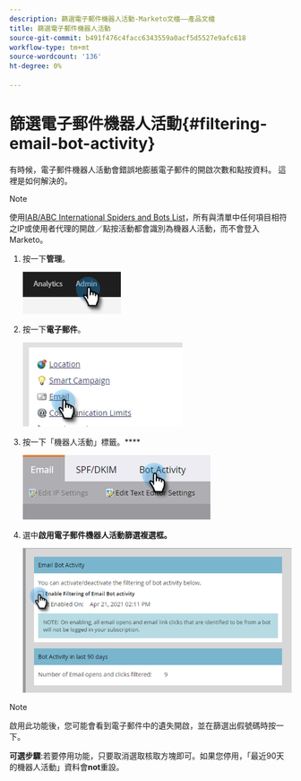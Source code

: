 ```yaml
---
description: 篩選電子郵件機器人活動-Marketo文檔——產品文檔
title: 篩選電子郵件機器人活動
source-git-commit: b491f476c4facc6343559a0acf5d5527e9afc618
workflow-type: tm+mt
source-wordcount: '136'
ht-degree: 0%

---
```


# 篩選電子郵件機器人活動{#filtering-email-bot-activity}

有時候，電子郵件機器人活動會錯誤地膨脹電子郵件的開啟次數和點按資料。 這裡是如何解決的。

>[!NOTE]
>
>使用[IAB/ABC International Spiders and Bots List](https://www.iab.com/guidelines/iab-abc-international-spiders-bots-list/)，所有與清單中任何項目相符之IP或使用者代理的開啟／點按活動都會識別為機器人活動，而不會登入Marketo。

1. 按一下&#x200B;**管理**。

   ![](assets/filtering-email-bot-activity-1.png)

1. 按一下&#x200B;**電子郵件**。

   ![](assets/filtering-email-bot-activity-2.png)

1. 按一下「機器人活動」標籤。****

   ![](assets/filtering-email-bot-activity-3.png)

1. 選中&#x200B;**啟用電子郵件機器人活動篩選複選框。**

   ![](assets/filtering-email-bot-activity-4.png)

>[!NOTE]
>
>啟用此功能後，您可能會看到電子郵件中的遺失開啟，並在篩選出假號碼時按一下。

**可選步驟**:若要停用功能，只要取消選取核取方塊即可。如果您停用，「最近90天的機器人活動」資料會&#x200B;**not**&#x200B;重設。
